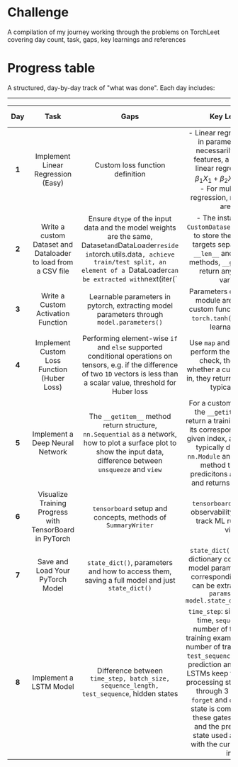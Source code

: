 # Challenge
A compilation of my journey working through the problems on TorchLeet covering day count, task, gaps, key learnings and references

# Progress table

A structured, day-by-day track of "what was done". Each day includes:

---

| **Day** | **Task** | **Gaps** | **Key Learnings** | **Resource Suggestions**|
|:------:|:-----:|:--------:|:-------:|:---:|
| **1**  | Implement Linear Regression (Easy)| Custom loss function definition |- Linear regression is linear in parameters and not necessarily in the input features, a perfectly fine linear regression model $\beta _1 X_1 + \beta _2 {X_1}^2 + \beta_3 X_1 X_2$ <br /> - For multiple output regression, multiple heads are used | |
|**2**| Write a custom Dataset and Dataloader to load from a CSV file| Ensure `dtype` of the input data and the model weights are the same, Dataset` and `DataLoader` reside in `torch.utils.data`, achieve train/test split, an element of a `DataLoader` can be extracted with `next(iter(` |- The instantiation of a `CustomDataset` class is a way to store the features and targets separately for the `__len__` and `__getitem__` methods, `__getitems__` can return any number of variables|[Pytorch official documentation](https://pytorch.org/tutorials/beginner/basics/data_tutorial.html)|
|**3**| Write a Custom Activation Function| Learnable parameters in pytorch, extracting model parameters through `model.parameters()`| Parameters defined with `nn` module are learnable, a custom function defined as `torch.tanh(x) + x` has no learnable ones||
|**4**| Implement Custom Loss Function (Huber Loss) | Performing element-wise `if` and `else` supported conditional operations on tensors, e.g. if the difference of two `1D` vectors is less than a scalar value, threshold for Huber loss| Use `map` and `torch.where` to perform the element-wise check, the `loss` class whether a custom or a built-in, they return a scalar value, typically mean|[Pytorch.where](https://pytorch.org/docs/stable/generated/torch.where.html)|
|**5**| Implement a Deep Neural Network| The `__getitem__` method return structure, `nn.Sequential` as a network, how to plot a surface plot to show the input data, difference between `unsqueeze` and `view`|For a custom dataset class, the `__getitem__` method return a training example and its corresponding label at a given index, a custom loss is typically defined with a `nn.Module` and has a `forward` method that expects predicitons and true labels and returns a scalar value|[Excellent discussion on view and unsqueeze](https://discuss.pytorch.org/t/what-is-the-difference-between-view-and-unsqueeze/1155/6)|
|**6**|Visualize Training Progress with TensorBoard in PyTorch|`tensorboard` setup and concepts, methods of `SummaryWriter`|`tensorboard` is a great ML observability tool, lets one track ML runs and their vitals.|[Neptune Tensorboard Tutorial](https://neptune.ai/blog/tensorboard-tutorial), [SummaryWriter Class](https://github.com/pytorch/pytorch/blob/v2.6.0/torch/utils/tensorboard/writer.py#L172)|
| **7** | Save and Load Your PyTorch Model | `state_dict()`, parameters and how to access them, saving a full model and just `state_dict()`| `state_dict()` is an ordered dictionary containing all the model parameters and their corresponding values that can be extracted with `for params, val in model.state_dict().items():` |[Saving and loading Pytorch models](http://pytorch.org/tutorials/beginner/saving_loading_models.html)|
| **8** | Implement a LSTM Model | Difference between `time_step, batch_size, sequence_length, test_sequence`, hidden states|`time_step`: single position in time, `sequence_length`: number of timesteps in a training example, `batch_size`: number of training examples, `test_sequence`: test batch for prediction and visualization, LSTMs keep track of various processing states of an input through 3 gates: `input`, `forget` and `output`, hidden state is computed through these gates at each time, and the previous hidden state used as input along with the current sequence input |[LSTM Pytorch](https://pytorch.org/docs/stable/generated/torch.nn.LSTM.html) <br> [Tutorial from d2l book](https://d2l.ai/chapter_recurrent-modern/lstm.html)|